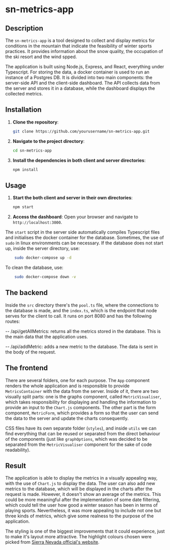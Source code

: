 # sn-metrics-app

## Description

The `sn-metrics-app` is a tool designed to collect and display metrics for conditions in the mountain that indicate the feasibility of winter sports practices. It provides information about the snow quality, the occupation of the ski resort and the wind spped.

The application is built using Node.js, Express, and React, everything under Typescript. For storing the data, a docker container is used to run an instance of a Postgres DB. It is divided into two main components: the server-side API and the client-side dashboard. The API collects data from the server and stores it in a database, while the dashboard displays the collected metrics.

## Installation

1. **Clone the repository**:
   ```bash
   git clone https://github.com/yourusername/sn-metrics-app.git
   ```
2. **Navigate to the project directory**:
   ```bash
   cd sn-metrics-app
   ```
3. **Install the dependencies in both client and server directories**:
   ```bash
   npm install
   ```

## Usage

1. **Start the both client and server in their own directories**:
   ```bash
   npm start
   ```
2. **Access the dashboard**: Open your browser and navigate to `http://localhost:3000`.

The `start` script in the server side automatically compiles Typescript files and initialises the docker container for the database. Sometimes, the use of `sudo` in linux environments can be necessary. If the database does not start up, inside the server directory, use:

```bash
    sudo docker-compose up -d
```

To clean the database, use:

```bash
    sudo docker-compose down -v
```

## The backend

Inside the `src` directory there's the `pool.ts` file, where the connections to the database is made, and the `index.ts`, which is the endpoint that node serves for the client to call. It runs on port 8080 and has the following routes:

-- /api/getAllMetrics: returns all the metrics stored in the database. This is the main data that the application uses.

-- /api/addMetric: adds a new metric to the database. The data is sent in the body of the request.

## The frontend

There are several folders, one for each purpose. The `App` component renders the whole application and is responsible to provide `MetricsContainer` with the data from the server. Inside of it, there are two visually split parts: one is the graphs component, called `MetricVisualiser`, which takes responsibility for displaying and handling the information to provide an input to the `Chart.js` components. The other part is the form component, `MetricForm`, which provides a form so that the user can send the data to the server and update the charts consequently.

CSS files have its own separate folder (`styles`), and inside `utils` we can find everything that can be reused or separated from the direct behaviour of the components (just like `graphOptions`, which was decided to be separated from the `MetricVisualiser` component for the sake of code readability).

## Result

The application is able to display the metrics in a visually appealing way, with the use of `Chart.js` to display the data. The user can also add new metrics to the database, which will be displayed in the charts after the request is made. However, it doesn't show an average of the metrics. This could be more meaningful after the implementation of some date filtering, which could tell the user how good a winter season has been in terms of playing sports. Nevertheless, it was more appealing to include not one but three kinds of metrics, which give some realness to the purpose of the application.

The styling is one of the biggest improvements that it could experience, just to make it's layout more attractive. The highlight colours chosen were picked from [Sierra Nevada official's website](www.sierranevada.es).
